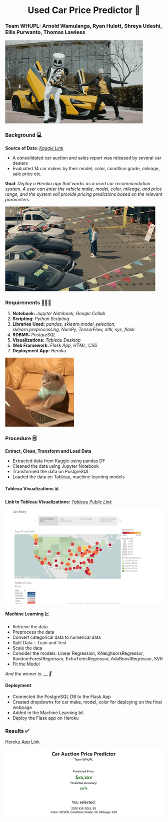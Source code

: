 <h1 align="center">Used Car Price Predictor 🚗</h1>

### Team WHUPL: Arnold Wamulanga, Ryan Hulett, Shreya Udeshi, Ellis Purwanto, Thomas Lawless 

![WHUPL](/images/1.gif)

### Background 💻

**Source of Data**: *[Kaggle Link](https://www.kaggle.com/austinreese/craigslist-carstrucks-data/code)*

* A consolidated car auction and sales report was released by several car dealers
* Evaluated 14 car makes by their model, color, condition grade, mileage, sale price etc.

**Goal**: *Deploy a Heroku app that works as a used car recommendation system. A user can enter the vehicle make, model, color, mileage, and price range, and the system will provide pricing predictions based on the relevant parameters*

![Car Dealership](/images/2.gif)

### Requirements 👩🏻‍💻

1. **Notebook:** *Jupyter Notebook, Google Collab*
2. **Scripting:** *Python Scripting*
3. **Libraries Used:** *pandas, sklearn.model_selection, sklearn.preprocessing, NumPy, TensorFlow, nltk, sys, flask*
4. **RDBMS:** *PostgreSQL*
5. **Visualizations:** *Tableau Desktop*
6. **Web Framework:** *Flask App, HTML, CSS*
7. **Deployment App:** *Heroku*

![Coder](/images/3.gif)

### Procedure 🗒️

**Extract, Clean, Transform and Load Data**

* Extracted data from Kaggle using pandas DF
* Cleaned the data using Jupyter Notebook
* Transformed the data on PostgreSQL
* Loaded the data on Tableau, machine learning models

#### Tableau Visualizations 📊

**Link to Tableau Visualizations:** *[Tableau Public Link](https://public.tableau.com/app/profile/shreya2793/viz/WHUPL/CarStory)*

![Tableau Image](/images/1.png)

#### Machine Learning 💹

* Retrieve the data
* Preprocess the data
* Convert categorical data to numerical data
* Split Data – Train and Test
* Scale the data
* Consider the models: Linear Regression, KNeighborsRegressor, RandomForestRegressor, ExtraTreesRegressor, AdaBoostRegressor, SVR
* Fit the Model

*And the winner is: __ 🎊*

#### Deployment

* Connected the PostgreSQL DB to the Flask App
* Created dropdowns for car make, model, color for deploying on the final webpage
* Added in the Machine Learning bit
* Deploy the Flask app on Heroku

### Results ✅

[Heroku App Link](https://car-auction-pp.herokuapp.com/)

![Heroku App](/images/2.jpg)




